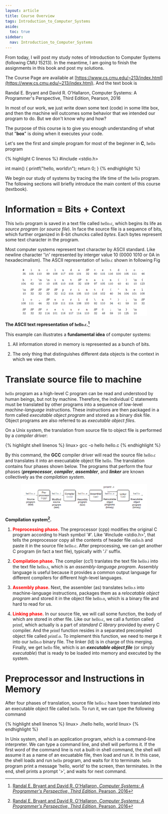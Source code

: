 ```yaml
---
layout: article
title: Course Overview
tags: Introduction_to_Computer_Systems
aside:
  toc: true
sidebar:
  nav: Introduction_to_Computer_Systems
---
```


From today, I will post my study notes of Introduction to Computer Systems (following CMU 15213). In the meantime, I am going to finish the assignments in this book and post my solutions.

<!--more-->

The Course Page are available at [https://www.cs.cmu.edu/~213/index.html](https://www.cs.cmu.edu/~213/index.html). And the text book is 	

Randal E. Bryant and David R. O'Hallaron,
Computer Systems: A Programmer's Perspective, Third Edition, Pearson, 2016

In most of our work, we just write down some text (code) in some litte box, and then the machine will outcomes some behavior that we intended our program to do. But we don't know why and how?

The purpose of this course is to give you enough  understanding of what that "<b>box</b>" is doing when it executes your code.

Let's see the first and simple program for most of the beginner in <b>C</b>, <font face="monaco">hello</font> program

{% highlight C linenos %}
#include <stdio.h>

int main()
{
    printf("hello, world\n");
    return 0;
}
{% endhighlight %}

We begin our study of systems by tracing the life time of the <font face="monaco">hello</font> program. The following sections will briefly introduce the main content of this course (textbook).

# Information = Bits + Context

This <font face="monaco">hello</font> program is saved in a text file called <font face="monaco">hello.c</font>, which begins its life as <i>source program</i> (or <i>source file</i>). In face the source file is a sequence of bits, which further organized in 8-bit chuncks called <i>bytes</i>. Each bytes represent some text character in the program. 

Most computer systems represent text character by ASCII standard. Like newline character '\\n' represented by interger value 10 (0000 1010 or 0A in hexadecimalism). The ASCII representation of <font face="monaco">hello.c</font> shown in following Fig 

<p align="center">
    <img src="/post_image/Introduction_to_Computer_Systems/ASCII_hello.PNG" width="80%">
</p>

__The ASCII text representation of <font face="monaco">hello.c</font>.[^1]__

This example can illustrates a <b>fundamental idea</b> of computer systems: 

1. All information stored in memory is represented as a bunch of bits. 

2. The only thing that distinguishes different data objects is the context in which
we view them.

# Translate source file to machine

<font face="monaco">hello</font> program as a high-level C program can be read and understood by human beings, but not by machine. Therefore, the individual C statements must be translated by other programs into a sequence of low-level <i>machine-language</i> instructions. These instructions are then packaged in a form called <i>executable object program</i> and stored as a  binary disk file. Object programs are also referred to as <i>executable object files</i>.

On a Unix system, the translation from source file to object file is performed by a <i>compiler driver</i>:

{% highlight shell linenos %}
linux> gcc -o hello hello.c
{% endhighlight %}

By this command, the <b>GCC</b> compiler driver will read the source file <font face="monaco">hello.c</font> and translates it into an execuatable object file <font face="monaco">hello</font>. The translation contains four phases shown below. The programs that perform the four phases (<i><b>preprocessor</b></i>, <i><b>compiler</b></i>, <i><b>assembler</b></i>, and <i><b>linker</b></i> are known collectively as the <i>compilation system</i>.

<p align="center">
    <img src="/post_image/Introduction_to_Computer_Systems/compilation_system.PNG" width="80%">
</p>

__Compilation system[^1].__

1. <font color=red><b>Preprocessing phase.</b></font> The preprocessor (cpp) modifies the original C program according to Hash symbol '#'. Like '#include \<stdio.h\>', that tells the preprocessor copy all the contents of header file <font face='monaco'>stdio.h</font> and paste it in the source file <font face='monaco'>hello.c</font>. After preprocessing, we can get another C program (in fact a text file), typically with '.i' suffix. 

2. <font color=red><b>Compilation phase.</b></font> The complier (cc1) tranlates the text file <font face='monaco'>hello.i</font> into the text file <font face='monaco'>hello.s</font>, which is an <i>assembly-language program</i>. Assembly language is useful because it provides a common output language for different compilers for different high-level languages.

3. <font color=red><b>Assembly phase.</b></font> Next, the assembler (as) translates <font face='monaco'>hello.s</font> into machine-language instructions, packages them as a <i>relocatable object program</i> and stored it in the object file <font face='monaco'>hello.o</font>, which is a binary file and hard to read for us.

4. <font color=red><b>Linking phase.</b></font> 
In our source file, we will call some function, the body of which are stored in other file. Like our <font face='monaco'>hello.c</font>, we call a funtion called <font face='monaco'>printf</font>, which actually is a part of <i>standard C library</i> provided by every C compiler. And the <font face='monaco'>printf</font> function resides in a separated precompiled object file called <font face='monaco'>printf.o</font>. To implement this function, we need to merge it into our <font face='monaco'>hello.o</font> binary file. The linker (ld) is in charge of this merging. Finally,  we get <font face='monaco'>hello</font> file, which is an <b><i>executable object file</i></b> (or simply <i>executable</i>) that is ready to be loaded into memory and executed by the system.

# Preprocessor and Instructions in Memory

After four phases of translation, source file <font face='monaco'>hello.c</font> have been translated into an executable object file called
<font face='monaco'>hello</font>. To run it, we can type the following command

{% highlight shell linenos %}
linux> ./hello
hello, world
linux> 
{% endhighlight %}

In Unix system, <i>shell</i> is an application program, which is a command-line interpreter. We can type a command line, and shell will performs it. If the first word of the command line is not a built-in shell command, the shell will assume it as a name of an excuatable file, then load and run it. In this case, the shell loads and run <font face='monaco'>hello</font> program, and waits for it to terminate. <font face='monaco'>hello</font> program print a message 'hello, world' to the screen, then terminates. In the end, shell prints a prompt '\>', and waits for next command. 

[^1]: [Randal E. Bryant and David R. O'Hallaron, <i>Computer Systems: A Programmer's Perspective, Third Edition</i>, Pearson, 2016](https://csapp.cs.cmu.edu/)





